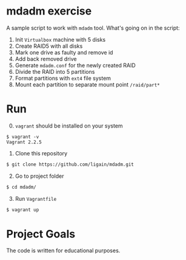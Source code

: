 # mdadm  exercise
A sample script to work with `mdadm` tool.
What's going on in the script:
1) Init `Virtualbox` machine with 5 disks
2) Create RAID5 with all disks
3) Mark one drive as faulty and remove id
4) Add back removed drive
5) Generate `mdadm.conf` for the newly created RAID
6) Divide the RAID into 5 partitions 
7)  Format partitions with `ext4` file system
8) Mount each partition to separate mount point `/raid/part*`

# Run  

0) `vagrant`  should be installed on your system
```
$ vagrant -v
Vagrant 2.2.5
```
1) Clone this repository
```bash  
$ git clone https://github.com/ligain/mdadm.git  
``` 
2) Go to project folder
```bash  
$ cd mdadm/
```  
3) Run `Vagrantfile`
```bash  
$ vagrant up
```  

# Project Goals 
The code is written for educational purposes.